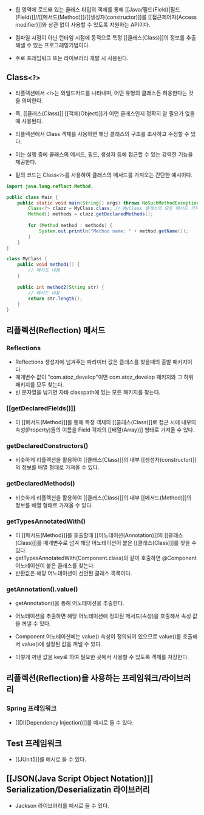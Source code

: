 - 힙 영역에 로드돼 있는 클래스 타입의 객체를 통해 [[Java/필드(Field)|필드(Field)]]//[[메서드(Method)]]/[[생성자(constructor)]]를 [[접근제어자(Access modifier)]]와 상관 없이 사용할 수 있도록 지원하는 API이다.

- 컴파일 시점이 아닌 런타임 시점에 동적으로 특정 [[클래스(Class)]]의 정보를 추출해낼 수 있는 프로그래밍기법이다.
- 주로 프레임워크 또는 라이브러리 개발 시 사용된다.


## Class`<?>`

- 리플렉션에서 `<?>`는 와일드카드를 나타내며, 어떤 유형의 클래스든 허용한다는 것을 의미한다.
- 즉, [[클래스(Class)]] [[객체(Object)]]가 어떤 클래스인지 정확히 알 필요가 없을 때 사용된다.

- 리플렉션에서 Class 객체를 사용하면 해당 클래스의 구조를 조사하고 수정할 수 있다.
- 이는 실행 중에 클래스의 메서드, 필드, 생성자 등에 접근할 수 있는 강력한 기능을 제공한다.

- 밑의 코드는 Class`<?>`를 사용하여 클래스의 메서드를 가져오는 간단한 예시이다.

```java
import java.lang.reflect.Method; 

public class Main {    
	public static void main(String[] args) throws NoSuchMethodException {        
		Class<?> clazz = MyClass.class; // MyClass 클래스의 모든 메서드 가져옴     
		Method[] methods = clazz.getDeclaredMethods();         
		
		for (Method method : methods) {             
			System.out.println("Method name: " + method.getName());         
		}     
	} 
}  

class MyClass {     
	public void method1() { 
		// 메서드 내용     
	}
	
	public int method2(String str) { 
		// 메서드 내용         
		return str.length();     
	} 
}
```

## 리플렉션(Reflection) 메서드

### Reflections

- Reflections 생성자에 넘겨주는 파라미터 값은 클래스를 찾을때의 출발 패키지이다. 
- 매개변수 값이 "com.atoz_develop"이면 com.atoz_develop 패키지와 그 하위 패키지를 모두 찾는다. 
- 빈 문자열을 넘기면 자바 classpath에 있는 모든 패키지를 찾는다.

### [[getDeclaredFields()]]

- 이 [[메서드(Method)]]를 통해 특정 객체의 [[클래스(Class)]]로 접근 시에 내부의 속성(Property)들의 이름을 Field 객체의 [[배열(Array)]] 형태로 가져올 수 있다.
### getDeclaredConstructors()

- 비슷하게 리플렉션을 활용하여 [[클래스(Class)]]의 내부 [[생성자(constructor)]]의 정보를 배열 형태로 가져올 수 있다.
### getDeclaredMethods()

- 비슷하게 리플렉션을 활용하여 [[클래스(Class)]]의 내부 [[메서드(Method)]]의 정보를 배열 형태로 가져올 수 있다.
### getTypesAnnotatedWith()

- 이 [[메서드(Method)]]를 호출할때 [[어노테이션(Annotation)]]의 [[클래스(Class)]]를 매개변수로 넘겨 해당 어노테이션이 붙은 [[클래스(Class)]]를 찾을 수 있다.
- getTypesAnnotatedWith(Component.class)와 같이 호출하면 @Component 어노테이션이 붙은 클래스를 찾는다.
- 반환값은 해당 어노테이션이 선언된 클래스 목록이다.

### getAnnotation().value()

- getAnnotation()을 통해 어노테이션을 추출한다.
- 어노테이션을 추출하면 해당 어노테이션에 정의된 메서드(속성)을 호출해서 속성 값을 꺼낼 수 있다.

- Component 어노테이션에는 value() 속성이 정의되어 있으므로 value()를 호출해서 value()에 설정된 값을 꺼낼 수 있다.
- 이렇게 꺼낸 값을 key로 하여 필요한 곳에서 사용할 수 있도록 객체를 저장한다.

## 리플렉션(Reflection)을 사용하는 프레임워크/라이브러리

### Spring 프레임워크

- [[DI(Dependency Injection)]]를 예시로 들 수 있다.

## Test 프레임워크

- [[JUnit5]]를 예시로 들 수 있다.

## [[JSON(Java Script Object Notation)]] Serialization/Deserializatin 라이브러리

- Jackson 라이브러리를 예시로 들 수 있다.